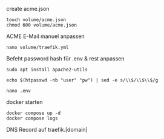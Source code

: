 create acme.json
```
touch volume/acme.json
chmod 600 volume/acme.json
```
ACME E-Mail manuel anpassen
```
nano volume/traefik.yml
```

Befeht password hash für .env & rest anpassen
```
sudo apt install apache2-utils
```
```
echo $(htpasswd -nb "user" "pw") | sed -e s/\\$/\\$\\$/g
```
```
nano .env
```
docker starten

```
docker compose up -d
docker compose logs
```

DNS Record auf traefik.[domain]